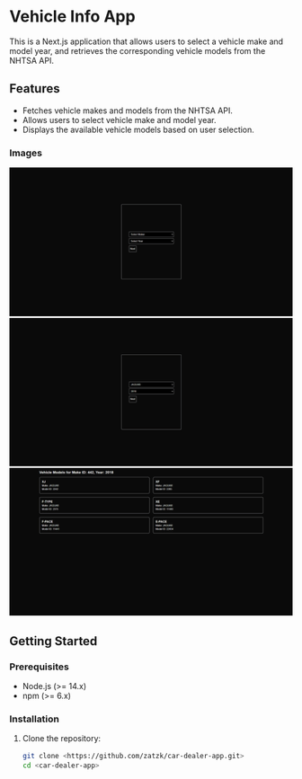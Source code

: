 # Vehicle Info App

This is a Next.js application that allows users to select a vehicle make and model year, and retrieves the corresponding vehicle models from the NHTSA API.

## Features

- Fetches vehicle makes and models from the NHTSA API.
- Allows users to select vehicle make and model year.
- Displays the available vehicle models based on user selection.

### Images

![Screenshot 1](/public/Screenshot1.png)
![Screenshot 2](/public/Screenshot2.png)
![Screenshot 3](/public/Screenshot3.png)

## Getting Started

### Prerequisites

- Node.js (>= 14.x)
- npm (>= 6.x)

### Installation

1. Clone the repository:
   ```bash
   git clone <https://github.com/zatzk/car-dealer-app.git>
   cd <car-dealer-app>

